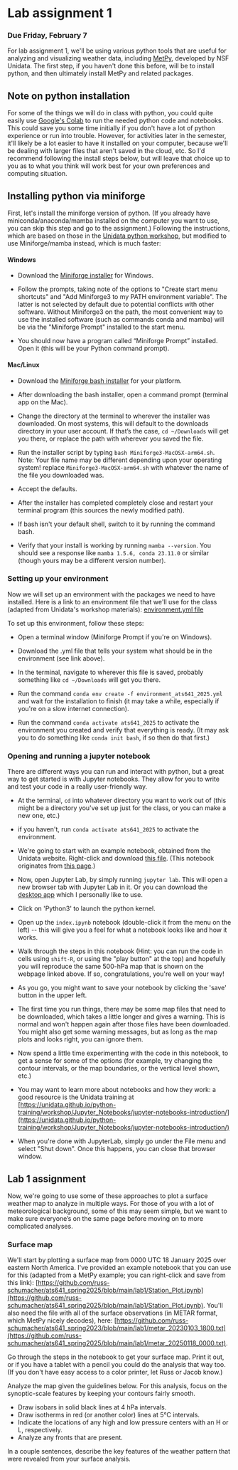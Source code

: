 # Lab assignment 1

### Due Friday, February 7

For lab assignment 1, we'll be using various python tools that are useful for analyzing and visualizing weather data, including [MetPy](https://unidata.github.io/MetPy/latest/index.html), developed by NSF Unidata. The first step, if you haven't done this before, will be to install python, and then ultimately install MetPy and related packages.

## Note on python installation
For some of the things we will do in class with python, you could quite easily use [Google's Colab](https://colab.research.google.com) to run the needed python code and notebooks. This could save you some time initially if you don't have a lot of python experience or run into trouble. However, for activities later in the semester, it'll likely be a lot easier to have it installed on your computer, because we'll be dealing with larger files that aren't saved in the cloud, etc. So I'd recommend following the install steps below, but will leave that choice up to you as to what you think will work best for your own preferences and computing situation.

## Installing python via miniforge
First, let's install the miniforge version of python.  (If you already have miniconda/anaconda/mamba installed on the computer you want to use, you can skip this step and go to the assignment.)  Following the instructions, which are based on those in the [Unidata python workshop](https://unidata.github.io/python-training/), but modified to use Miniforge/mamba instead, which is much faster:

#### Windows

- Download the [Miniforge installer](https://github.com/conda-forge/miniforge) for Windows.

- Follow the prompts, taking note of the options to "Create start menu shortcuts" and "Add Miniforge3 to my PATH environment variable". The latter is not selected by default due to potential conflicts with other software. Without Miniforge3 on the path, the most convenient way to use the installed software (such as commands conda and mamba) will be via the "Miniforge Prompt" installed to the start menu.
  
- You should now have a program called “Miniforge Prompt” installed. Open it (this will be your Python command prompt).

#### Mac/Linux

- Download the [Miniforge bash installer](https://github.com/conda-forge/miniforge) for your platform.

- After downloading the bash installer, open a command prompt (terminal app on the Mac).

- Change the directory at the terminal to wherever the installer was downloaded. On most systems, this will default to the downloads directory in your user account. If that’s the case, `cd ~/Downloads` will get you there, or replace the path with wherever you saved the file.

- Run the installer script by typing `bash Miniforge3-MacOSX-arm64.sh`. Note: Your file name may be different depending upon your operating system! replace `Miniforge3-MacOSX-arm64.sh` with whatever the name of the file you downloaded was.

- Accept the defaults.

- After the installer has completed completely close and restart your terminal program (this sources the newly modified path).

- If bash isn't your default shell, switch to it by running the command bash.

- Verify that your install is working by running `mamba --version`. You should see a response like `mamba 1.5.6, conda 23.11.0` or similar (though yours may be a different version number).

### Setting up your environment

Now we will set up an environment with the packages we need to have installed. Here is a link to an environment file that we'll use for the class (adapted from Unidata's workshop materials): [environment.yml file](environment_ats641_2025.yml)

To set up this environment, follow these steps:

- Open a terminal window (Miniforge Prompt if you're on Windows).

- Download the .yml file that tells your system what should be in the environment (see link above).

- In the terminal, navigate to wherever this file is saved, probably something like `cd ~/Downloads` will get you there.

- Run the command `conda env create -f environment_ats641_2025.yml` and wait for the installation to finish (it may take a while, especially if you're on a slow internet connection).

- Run the command `conda activate ats641_2025` to activate the environment you created and verify that everything is ready.  (It may ask you to do something like `conda init bash`, if so then do that first.)

### Opening and running a jupyter notebook

There are different ways you can run and interact with python, but a great way to get started is with Jupyter notebooks.  They allow for you to write and test your code in a really user-friendly way. 

- At the terminal, `cd` into whatever directory you want to work out of (this might be a directory you've set up just for the class, or you can make a new one, etc.)

- if you haven't, run `conda activate ats641_2025` to activate the environment.

- We're going to start with an example notebook, obtained from the Unidata website.  Right-click and download [this file](https://unidata.github.io/python-training/gallery/500hpa_hght_winds/index.ipynb).   (This notebook originates from [this page](https://unidata.github.io/python-training/gallery/500hpa_hght_winds/).)

- Now, open Jupyter Lab, by simply running `jupyter lab`. This will open a new browser tab with Jupyter Lab in it. Or you can download the [desktop app](https://github.com/jupyterlab/jupyterlab-desktop) which I personally like to use.

- Click on 'Python3' to launch the python kernel.

- Open up the `index.ipynb` notebook (double-click it from the menu on the left) -- this will give you a feel for what a notebook looks like and how it works.

- Walk through the steps in this notebook (Hint: you can run the code in cells using `shift-R`, or using the "play button" at the top) and hopefully you will reproduce the same 500-hPa map that is shown on the webpage linked above.  If so, congratulations, you're well on your way!  

- As you go, you might want to save your notebook by clicking the 'save' button in the upper left.

- The first time you run things, there may be some map files that need to be downloaded, which takes a little longer and gives a warning. This is normal and won't happen again after those files have been downloaded. You might also get some warning messages, but as long as the map plots and looks right, you can ignore them.

- Now spend a little time experimenting with the code in this notebook, to get a sense for some of the options (for example, try changing the contour intervals, or the map boundaries, or the vertical level shown, etc.)

- You may want to learn more about notebooks and how they work: a good resource is the Unidata training at [https://unidata.github.io/python-training/workshop/Jupyter_Notebooks/jupyter-notebooks-introduction/](https://unidata.github.io/python-training/workshop/Jupyter_Notebooks/jupyter-notebooks-introduction/)

- When you're done with JupyterLab, simply go under the File menu and select "Shut down".  Once this happens, you can close that browser window.

## Lab 1 assignment

Now, we're going to use some of these approaches to plot a surface weather map to analyze in multiple ways. For those of you with a lot of meteorological background, some of this may seem simple, but we want to make sure everyone’s on the same page before moving on to more complicated analyses.

### Surface map

We'll start by plotting a surface map from 0000 UTC 18 January 2025 over eastern North America. I've provided an example notebook that you can use for this (adapted from a MetPy example; you can right-click and save from this link): [https://github.com/russ-schumacher/ats641_spring2025/blob/main/lab1/Station_Plot.ipynb](https://github.com/russ-schumacher/ats641_spring2025/blob/main/lab1/Station_Plot.ipynb). You'll also need the file with all of the surface observations (in METAR format, which MetPy nicely decodes), here: [https://github.com/russ-schumacher/ats641_spring2023/blob/main/lab1/metar_20230103_1800.txt](https://github.com/russ-schumacher/ats641_spring2025/blob/main/lab1/metar_20250118_0000.txt).

Go through the steps in the notebook to get your surface map. Print it out, or if you have a tablet with a pencil you could do the analysis that way too. (If you don't have easy access to a color printer, let Russ or Jacob know.)

Analyze the map given the guidelines below. For this analysis, focus on the synoptic-scale features by keeping your contours fairly smooth.
- Draw isobars in solid black lines at 4 hPa intervals.
- Draw isotherms in red (or another color) lines at 5°C intervals.
- Indicate the locations of any high and low pressure centers with an H or L, respectively.
- Analyze any fronts that are present.

In a couple sentences, describe the key features of the weather pattern that were revealed from your surface analysis.

